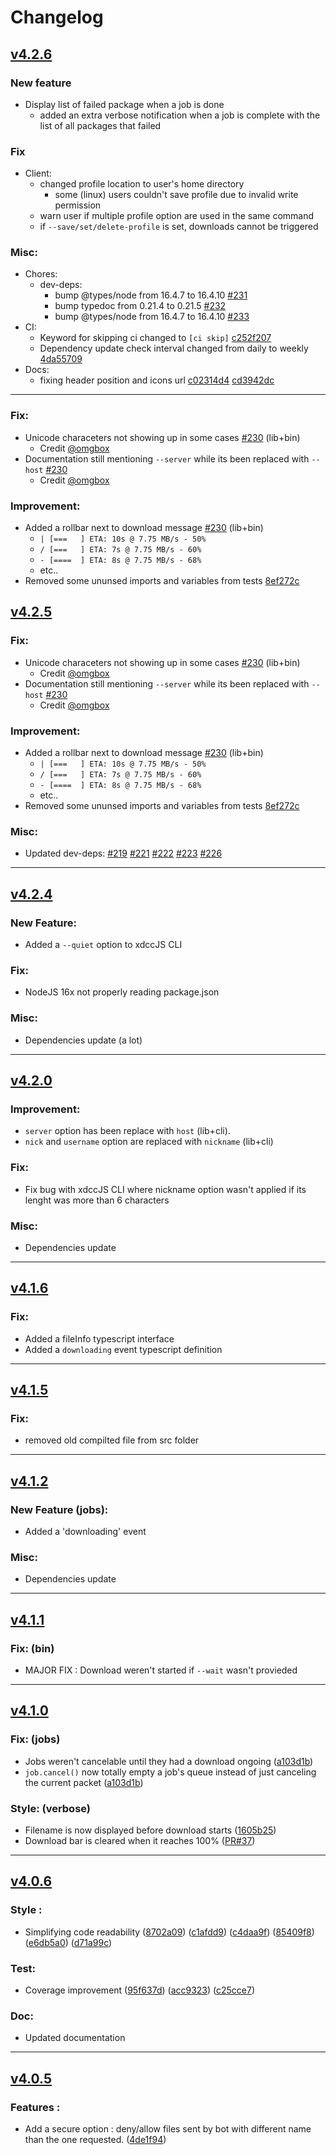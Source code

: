 # Changelog

## [v4.2.6](https://github.com/jipaix/xdccjs/tree/v4.2.6)
### New feature
- Display list of failed package when a job is done
  - added an extra verbose notification when a job is complete with the list of all packages that failed
### Fix
- Client:
  - changed profile location to user's home directory
    - some (linux) users couldn't save profile due to invalid write permission
  - warn user if multiple profile option are used in the same command
  - if `--save/set/delete-profile` is set, downloads cannot be triggered
### Misc:
- Chores:
  - dev-deps:
    - bump @types/node from 16.4.7 to 16.4.10 [#231](https://github.com/JiPaix/xdccJS/pull/231)
    - bump typedoc from 0.21.4 to 0.21.5 [#232](https://github.com/JiPaix/xdccJS/pull/232)
    - bump @types/node from 16.4.7 to 16.4.10 [#233](https://github.com/JiPaix/xdccJS/pull/232)
- CI:
  - Keyword for skipping ci changed to `[ci skip]` [c252f207](https://github.com/JiPaix/xdccJS/commit/c252f2077ed6e729e69a89c20fdd3d634379a743)
  - Dependency update check interval changed from daily to weekly [4da55709](https://github.com/JiPaix/xdccJS/commit/4da55709d55f32ae4b75a9ce146caefc1548e955)
- Docs:
  - fixing header position and icons url [c02314d4](https://github.com/JiPaix/xdccJS/commit/c02314d499dc40d1af0e6de2630646373887c227) [cd3942dc](https://github.com/JiPaix/xdccJS/commit/cd3942dcad60e6885f5d571c9807a52b41d0421e)
---
### Fix:
- Unicode characeters not showing up in some cases [#230](https://github.com/JiPaix/xdccJS/pull/230) (lib+bin)
  - Credit [@omgbox](https://github.com/omgbox)
- Documentation still mentioning `--server` while its been replaced with `--host` [#230](https://github.com/JiPaix/xdccJS/pull/230)
  - Credit [@omgbox](https://github.com/omgbox)
### Improvement:
- Added a rollbar next to download message [#230](https://github.com/JiPaix/xdccJS/pull/230) (lib+bin)
  - `| [===   ] ETA: 10s @ 7.75 MB/s - 50%`
  - `/ [===   ] ETA: 7s @ 7.75 MB/s - 60%`
  - `- [====  ] ETA: 8s @ 7.75 MB/s - 68%`
  - etc..
- Removed some ununsed imports and variables from tests [8ef272c](https://github.com/JiPaix/xdccJS/commit/8ef272c0fd909835e341e0af2ad4c6e71bde4972)
## [v4.2.5](https://github.com/jipaix/xdccjs/tree/v4.2.5)
### Fix:
- Unicode characeters not showing up in some cases [#230](https://github.com/JiPaix/xdccJS/pull/230) (lib+bin)
  - Credit [@omgbox](https://github.com/omgbox)
- Documentation still mentioning `--server` while its been replaced with `--host` [#230](https://github.com/JiPaix/xdccJS/pull/230)
  - Credit [@omgbox](https://github.com/omgbox)
### Improvement:
- Added a rollbar next to download message [#230](https://github.com/JiPaix/xdccJS/pull/230) (lib+bin)
  - `| [===   ] ETA: 10s @ 7.75 MB/s - 50%`
  - `/ [===   ] ETA: 7s @ 7.75 MB/s - 60%`
  - `- [====  ] ETA: 8s @ 7.75 MB/s - 68%`
  - etc..
- Removed some ununsed imports and variables from tests [8ef272c](https://github.com/JiPaix/xdccJS/commit/8ef272c0fd909835e341e0af2ad4c6e71bde4972)
### Misc:
- Updated dev-deps: [#219](https://github.com/JiPaix/xdccJS/pull/219) [#221](https://github.com/JiPaix/xdccJS/pull/221) [#222](https://github.com/JiPaix/xdccJS/pull/222) [#223](https://github.com/JiPaix/xdccJS/pull/223) [#226](https://github.com/JiPaix/xdccJS/pull/226)
---
## [v4.2.4](https://github.com/jipaix/xdccjs/tree/v4.2.4)
### New Feature:
- Added a `--quiet` option to xdccJS CLI
### Fix:
- NodeJS 16x not properly reading package.json
### Misc:
- Dependencies update (a lot)
---
## [v4.2.0](https://github.com/jipaix/xdccjs/tree/v4.2.0)
### Improvement:
- `server` option has been replace with `host` (lib+cli).
- `nick` and `username` option are replaced with `nickname` (lib+cli)
### Fix:
- Fix bug with xdccJS CLI where nickname option wasn't applied if its lenght was more than 6 characters
### Misc:
- Dependencies update
---
## [v4.1.6](https://github.com/jipaix/xdccjs/tree/v4.1.6)
### Fix:
- Added a fileInfo typescript interface
- Added a `downloading` event typescript definition
---
## [v4.1.5](https://github.com/jipaix/xdccjs/tree/v4.1.5)
### Fix:
- removed old compilted file from src folder
---
## [v4.1.2](https://github.com/jipaix/xdccjs/tree/v4.1.2)
### New Feature (jobs):
- Added a 'downloading' event
### Misc:
- Dependencies update
---
## [v4.1.1](https://github.com/jipaix/xdccjs/tree/v4.1.0)
### Fix: (bin)
- MAJOR FIX : Download weren't started if `--wait` wasn't provieded
---
## [v4.1.0](https://github.com/jipaix/xdccjs/tree/v4.1.0)
### Fix: (jobs)
- Jobs weren't cancelable until they had a download ongoing ([a103d1b](https://github.com/JiPaix/xdccJS/commit/a103d1b85460eaee40bef87c23f8af014b620efb))
- `job.cancel()` now totally empty a job's queue instead of just canceling the current packet ([a103d1b](https://github.com/JiPaix/xdccJS/commit/a103d1b85460eaee40bef87c23f8af014b620efb))
### Style: (verbose)
- Filename is now displayed before download starts ([1605b25](https://github.com/JiPaix/xdccJS/commit/1605b252f48fb592ed3ad2187a584d8b75af0301))
- Download bar is cleared when it reaches 100% ([PR#37](https://github.com/JiPaix/xdccJS/pull/37))
---
## [v4.0.6](https://github.com/jipaix/xdccjs/tree/v4.0.6)
### Style :

- Simplifying code readability ([8702a09](https://github.com/JiPaix/xdccJS/commit/8702a0920814714e7a35054a2b9bbd9c6976de09)) ([c1afdd9](https://github.com/JiPaix/xdccJS/commit/c1afdd9b234e36020ab14e5960b0d3df69391ca7)) ([c4daa9f](https://github.com/JiPaix/xdccJS/commit/c4daa9f8844343e97d1d105315a220d3f97d5e9f)) ([85409f8](https://github.com/JiPaix/xdccJS/commit/85409f8e3879d1ac0965b7246a33e0ccaff54a71)) ([e6db5a0](https://github.com/JiPaix/xdccJS/commit/e6db5a04d2f14a07c55c5af3b501722d7a51fc4e)) ([d71a99c](https://github.com/JiPaix/xdccJS/commit/d71a99cc98d184b3476732c87b6ac3987459a8bb))

### Test:

- Coverage improvement ([95f637d](https://github.com/JiPaix/xdccJS/commit/95f637d2392e93faf58bc19a78f259ab5d70ae02)) ([acc9323](https://github.com/JiPaix/xdccJS/commit/acc9323be41758d6471742e88cdf244a4a72beca)) ([c25cce7](https://github.com/JiPaix/xdccJS/commit/c25cce75a1675197ab0386eca922ed8ddad2411f))

### Doc:

- Updated documentation
---
## [v4.0.5](https://github.com/jipaix/xdccjs/tree/v4.0.5)

### Features :
- Add a secure option : deny/allow files sent by bot with different name than the one requested. ([4de1f94](https://github.com/JiPaix/xdccJS/commit/4de1f946a74defad52201fa16e2195b5d3bd6f18))